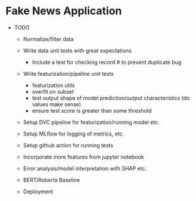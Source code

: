 # Fake News Application

- TODO
  - Normalize/filter data
  - Write data unit tests with great expectations
    - Include a test for checking record # to prevent duplicate bug
  - Write featurization/pipeline unit tests
    - featurization utils
    - overfit on subset
    - test output shape of model prediction/output characteristics (do values make sense)
    - ensure test score is greater than some threshold

  - Setup DVC pipeline for featurization/running model etc.
  - Setup MLflow for logging of metrics, etc.
  - Setup github action for running tests
  - Incorporate more features from jupyter notebook
  - Error analysis/model interpretation with SHAP etc.
  - BERT/Roberta Baseline
  - Deployment



